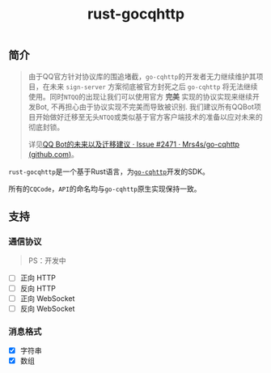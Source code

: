 <h1 style="text-align: center;">rust-gocqhttp</h1>

<div style="text-align: center;"><img src="https://img.shields.io/github/license/JerryQ17/rust-gocqhttp" alt=""><img src="https://img.shields.io/github/actions/workflow/status/JerryQ17/rust-gocqhttp/test.yml?label=cargo%20test" alt=""></div>

## 简介

> 由于QQ官方针对协议库的围追堵截，`go-cqhttp`的开发者无力继续维护其项目，在未来 `sign-server` 方案彻底被官方封死之后 `go-cqhttp` 将无法继续使用。同时`NTQQ`的出现让我们可以使用官方 **完美** 实现的协议实现来继续开发Bot, 不再担心由于协议实现不完美而导致被识别.
> 我们建议所有QQBot项目开始做好迁移至无头`NTQQ`或类似基于官方客户端技术的准备以应对未来的彻底封锁。
>
> 详见[QQ Bot的未来以及迁移建议 · Issue #2471 · Mrs4s/go-cqhttp (github.com)](https://github.com/Mrs4s/go-cqhttp/issues/2471)。

`rust-gocqhttp`是一个基于Rust语言，为[`go-cqhttp`](https://github.com/Mrs4s/go-cqhttp)开发的SDK。

所有的`CQCode`，`API`的命名均与`go-cqhttp`原生实现保持一致。

## 支持

### 通信协议

> PS：开发中

- [ ] 正向 HTTP
- [ ] 反向 HTTP
- [ ] 正向 WebSocket
- [ ] 反向 WebSocket

### 消息格式

- [x] 字符串
- [x] 数组

